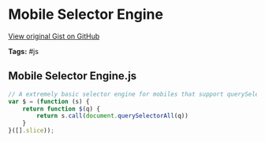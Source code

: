 # Mobile Selector Engine 

[View original Gist on GitHub](https://gist.github.com/Integralist/884830)

**Tags:** #js

## Mobile Selector Engine.js

```javascript
// A extremely basic selector engine for mobiles that support querySelectorAll /via @WebReflection (Andrea Giammarchi)
var $ = (function (s) {
    return function $(q) {
        return s.call(document.querySelectorAll(q))
    }
}([].slice));
```

